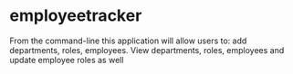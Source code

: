 # employeetracker
From the command-line this application will allow users to: add departments, roles, employees. View departments, roles, employees and update employee roles as well
